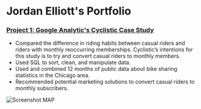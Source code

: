 # Jordan Elliott's Portfolio

### [Project 1: Google Analytic's Cyclistic Case Study](https://github.com/jordan-elliott21/Cyclistic-Case-Study/blob/main/README.md)
- Compared the difference in riding habits between casual riders and riders with monthly reoccurring memberships. Cyclistic’s intentions for this study is to try and convert casual riders to monthly members.
- Used SQL to sort, clean, and manipulate data.
- Used and combined 12 months of public data about bike sharing statistics in the Chicago area.
- Recommended potential marketing solutions to convert casual riders to monthly subscribers.

![Screenshot MAP](https://user-images.githubusercontent.com/99245093/152954776-9fe0023c-8275-491c-a910-77dec63d276a.png)
